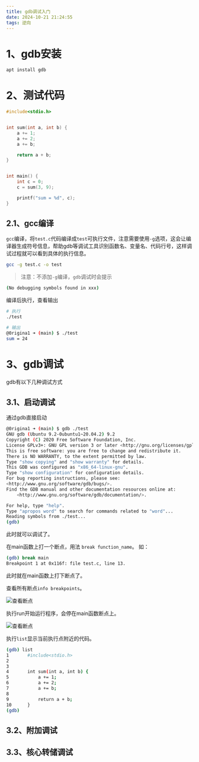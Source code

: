 ```yaml
---
title: gdb调试入门
date: 2024-10-21 21:24:55
tags: 逆向
---
```



# 1、gdb安装
```bash
apt install gdb
```

# 2、测试代码
```c
#include<stdio.h>


int sum(int a, int b) {
    a += 1;
    a += 2;
    a += b;

    return a + b;
}


int main() {
    int c = 0;
    c = sum(3, 9);

    printf("sum = %d", c);
}
```

## 2.1、gcc编译
`gcc`编译，将`test.c`代码编译成`test`可执行文件，注意需要使用`-g`选项，这会让编译器生成符号信息，帮助gdb等调试工具识别函数名、变量名、代码行号，这样调试过程就可以看到具体的执行信息。
```bash
gcc -g test.c -o test
```

> 注意：不添加`-g`编译，`gdb`调试时会提示
```bash
(No debugging symbols found in xxx)
```

编译后执行，查看输出
```bash
# 执行
./test

# 输出
@0rigina1 ➜ (main) $ ./test 
sum = 24
```

# 3、gdb调试
gdb有以下几种调试方式

## 3.1、启动调试
通过gdb直接启动
```bash
@0rigina1 ➜ (main) $ gdb ./test
GNU gdb (Ubuntu 9.2-0ubuntu1~20.04.2) 9.2
Copyright (C) 2020 Free Software Foundation, Inc.
License GPLv3+: GNU GPL version 3 or later <http://gnu.org/licenses/gpl.html>
This is free software: you are free to change and redistribute it.
There is NO WARRANTY, to the extent permitted by law.
Type "show copying" and "show warranty" for details.
This GDB was configured as "x86_64-linux-gnu".
Type "show configuration" for configuration details.
For bug reporting instructions, please see:
<http://www.gnu.org/software/gdb/bugs/>.
Find the GDB manual and other documentation resources online at:
    <http://www.gnu.org/software/gdb/documentation/>.

For help, type "help".
Type "apropos word" to search for commands related to "word"...
Reading symbols from ./test...
(gdb) 
```
此时就可以调试了。

在main函数上打一个断点，用法 `break function_name`。
如：
```bash
(gdb) break main
Breakpoint 1 at 0x116f: file test.c, line 13.
```
此时就在main函数上打下断点了。

查看所有断点`info breakpoints`。

![查看断点](image.png)

执行run开始运行程序，会停在main函数断点上。

![查看断点](image2.png)

执行`list`显示当前执行点附近的代码。
```bash
(gdb) list
1       #include<stdio.h>
2
3
4       int sum(int a, int b) {
5           a += 1;
6           a += 2;
7           a += b;
8
9           return a + b;
10      }
(gdb)
```



## 3.2、附加调试

## 3.3、核心转储调试
